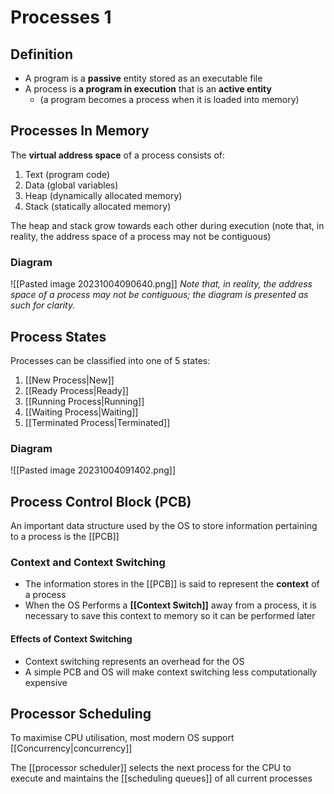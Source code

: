 # Processes 1
## Definition
- A program is a **passive** entity stored as an executable file
- A process is **a program in execution** that is an **active entity** 
	- (a program becomes a process when it is loaded into memory)
## Processes In Memory
The **virtual address space** of a process consists of:
1. Text (program code)
2. Data (global variables)
3. Heap (dynamically allocated memory)
4. Stack (statically allocated memory)

The heap and stack grow towards each other during execution
(note that, in reality, the address space of a process may not be contiguous)
### Diagram

![[Pasted image 20231004090640.png]]
*Note that, in reality, the address space of a process may not be contiguous; the diagram is presented as such for clarity.*
## Process States
Processes can be classified into one of 5 states:
1. [[New Process|New]]
2. [[Ready Process|Ready]]
3. [[Running Process|Running]]
4. [[Waiting Process|Waiting]]
5. [[Terminated Process|Terminated]]
### Diagram
![[Pasted image 20231004091402.png]]
## Process Control Block (PCB)
An important data structure used by the OS to store information pertaining to a process is the [[PCB]]
### Context and Context Switching
- The information stores in the [[PCB]] is said to represent the **context** of a process
- When the OS Performs a **[[Context Switch]]** away from a process, it is necessary to save this context to memory so it can be performed later
#### Effects of Context Switching
- Context switching represents an overhead for the OS
- A simple PCB and OS will make context switching less computationally expensive
## Processor Scheduling
To maximise CPU utilisation, most modern OS support [[Concurrency|concurrency]]

The [[processor scheduler]] selects the next process for the CPU to execute and maintains the [[scheduling queues]] of all current processes
